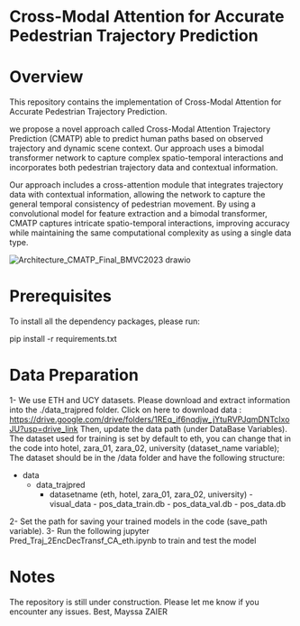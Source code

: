 # Cross-Modal Attention for Accurate Pedestrian Trajectory Prediction

# Overview
This repository contains the implementation of Cross-Modal Attention for Accurate Pedestrian Trajectory Prediction.

we propose a novel approach called Cross-Modal Attention Trajectory Prediction (CMATP) able to predict human paths based on observed trajectory and dynamic scene context. Our approach uses a bimodal transformer network to capture complex spatio-temporal interactions and incorporates both pedestrian trajectory data and contextual information.

Our approach includes a cross-attention module that integrates trajectory data with contextual information, allowing the network to capture the general temporal consistency of pedestrian movement. By using a convolutional model for feature extraction and a bimodal transformer, CMATP captures intricate spatio-temporal interactions, improving accuracy while maintaining the same computational complexity as using a single data type.

![Architecture_CMATP_Final_BMVC2023 drawio](https://github.com/MZ82020/CMATP/assets/94976539/00d6d619-6e66-4279-bfac-34afb999da80)

# Prerequisites

To install all the dependency packages, please run:

pip install -r requirements.txt

# Data Preparation

1- We use ETH and UCY datasets. Please download and extract information into the ./data_trajpred folder. Click on here to download data : https://drive.google.com/drive/folders/1REq_if6nqdjw_jYtuRVPJqmDNTcIxoJU?usp=drive_link
Then, update the data path (under DataBase Variables). The dataset used for training is set by default to eth, you can change that in the code into hotel, zara_01, zara_02, university (dataset_name variable);
The dataset should be in the /data folder and have the following structure:

- data
    - data_trajpred
        - datasetname (eth, hotel, zara_01, zara_02, university)
              - visual_data
              - pos_data_train.db
              - pos_data_val.db
              - pos_data.db 

2- Set the path for saving your trained models in the code (save_path variable).
3- Run the following jupyter Pred_Traj_2EncDecTransf_CA_eth.ipynb to train and test the model

# Notes
The repository is still under construction. Please let me know if you encounter any issues.
Best, 
Mayssa ZAIER






